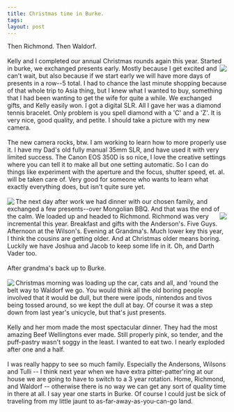 ```yaml
---
title: Christmas time in Burke.
tags: 
layout: post
---
```

Then Richmond.  Then Waldorf.<br /><br />Kelly and I completed our annual Christmas rounds again this year.  Started in burke, we exchanged presents early.  <img src="http://fuzzymonk.com/photos/blog/image/595/IMG_1715.jpg" align="right">Mostly because I get excited and can't wait, but also because if we start early we will have more days of presents in a row--5 total.  I had to chance the last minute shopping because of that whole trip to Asia thing, but I knew what I wanted to buy, something that I had been wanting to get the wife for quite a while.  We exchanged gifts, and Kelly easily won.  I got a digital SLR.  All I gave her was a diamond tennis bracelet.  Only problem is you spell diamond with a 'C' and a 'Z'.  It is very nice, good quality, and petite.  I should take a picture with my new camera.  <br /><br />The new camera rocks, btw.  I am working to learn how to more properly use it.  I have my Dad's old fully manual 35mm SLR, and have used it with very limited success.  The Canon EOS 350D is so nice, I love the creative settings where you can tell it to make all but one setting automatic.  So I can do things like experiment with the aperture and the focus, shutter speed, et. al. will be taken care of.  Very good for someone who wants to learn what exactly everything does, but isn't quite sure yet. <br /><br /><img src="http://fuzzymonk.com/photos/blog/image/595/IMG_1680.jpg" align="left">The next day after work we had dinner with our chosen family, and exchanged a few presents--over Mongolian BBQ.  And that was the end of the calm.  We loaded up and headed to Richmond.  <img src="http://fuzzymonk.com/photos/blog/image/595/IMG_1664.jpg" align="right">Richmond was very incremental this year.  Breakfast and gifts with the Anderson's.  Five Guys. Afternoon at the Wilson's.  Evening at Grandma's.  Much lower key this year, I think the cousins are getting older.  And at Christmas older means boring.   Luckily we have Joshua and Jacob to keep some life in it. Oh, and Darth Vader too.<br /><br />After grandma's back up to Burke.<br /><br /><img src="http://fuzzymonk.com/photos/blog/image/595/IMG_1748.jpg" align="left"></a>Christmas morning was loading up the car, cats and all, and 'round the belt way to Waldorf we go. You would think all the old boring people involved that it would be dull, but there were ipods, nintendos and tivos being tossed around, so we kept the dull at bay.  Of course it was a step down from last year's unicycle, but that's just presents.<br /><br />Kelly and her mom made the most spectacular dinner.  They had the most amazing Beef Wellingtons ever made. Still properly pink, so tender, and the puff-pastry wasn't soggy in the least.  I wanted to eat two.  I nearly exploded after one and a half.<br /><br />I was really happy to see so much family.  Especially the Andersons, Wilsons and Tulli -- I think next year when we have extra pitter-patter'ring at our house we are going to have to switch to a 3 year rotation.  Home, Richmond, and Waldorf -- otherwise there is no way we can get any sort of quality time in there at all.  I say year one starts in Burke. Of course I could just be sick of traveling from my little jaunt to as-far-away-as-you-can-go land.<br />
